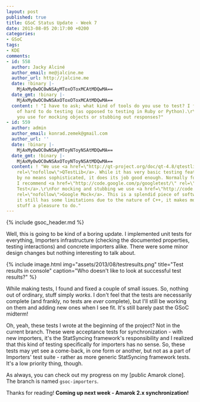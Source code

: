 ```yaml
---
layout: post
published: true
title: GSoC Status Update - Week 7
date: 2013-08-05 20:17:00 +0200
categories:
- GSoC
tags:
- KDE
comments:
- id: 558
  author: Jacky Alciné
  author_email: me@jalcine.me
  author_url: http://jalcine.me
  date: !binary |-
    MjAxMy0wOC0wNSAyMToxOToxMCAtMDQwMA==
  date_gmt: !binary |-
    MjAxMy0wOC0wNSAxOToxOToxMCAtMDQwMA==
  content: ! "I have to ask; what kind of tools do you use to test? I find it kind
    of hard to do testing (as opposed to testing in Ruby or Python).\r\n\r\nWhat do
    you use for mocking objects or stubbing out responses?"
- id: 559
  author: admin
  author_email: konrad.zemek@gmail.com
  author_url: ''
  date: !binary |-
    MjAxMy0wOC0wNSAyMToyNToyNSAtMDQwMA==
  date_gmt: !binary |-
    MjAxMy0wOC0wNSAxOToyNToyNSAtMDQwMA==
  content: ! "We use <a href=\"http://qt-project.org/doc/qt-4.8/qtestlib-manual.html\"
    rel=\"nofollow\">QTestLib</a>. While it has very basic testing features and is
    by no means sophisticated, it does its job good enough. Normally for C++ testing
    I recommend <a href=\"http://code.google.com/p/googletest/\" rel=\"nofollow\">Google
    Test</a>.\r\nFor mocking and stubbing we use <a href=\"http://code.google.com/p/googlemock/\"
    rel=\"nofollow\">Google Mock</a>. This is a splendid piece of software, and while
    it still has some limitations due to the nature of C++, it makes mocking-related
    stuff a pleasure to do."
---
```


{% include gsoc_header.md %}

Well, this is going to be kind of a boring update. I implemented unit tests for
everything, Importers infrastructure (checking the documented properties,
testing interactions) and concrete importers alike. There were some minor design
changes but nothing interesting to talk about.

{% include image.html img="assets/2013/08/testresults.png" title="Test results in console" caption="Who doesn't like to look at successful test results?" %}

While making tests, I found and fixed a couple of small issues. So, nothing out
of ordinary, stuff simply *works*. I don't feel that the tests are necessarily
complete (and frankly, no tests are *ever* complete), but I'll still be working
on them and adding new ones when I see fit. It's still barely past the GSoC
midterm!

Oh, yeah, these tests I wrote at the beginning of the project? Not in the
current branch. These were acceptance tests for synchronization - with new
importers, it's the StatSyncing framework's responsibility and I realized that
this kind of testing specifically for importers has no sense. So, these tests
may yet see a come-back, in one form or another, but not as a part of Importers'
test suite - rather as more generic StatSyncing framework tests. It's a low
priority thing, though.

As always, you can check out my progress on my [public Amarok clone]. The branch
is named `gsoc-importers`.

Thanks for reading! **Coming up next week - Amarok 2.x synchronization!**


